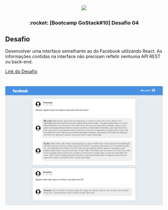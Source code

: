 <h1 align="center">
  <img src="https://camo.githubusercontent.com/8c13dc2618dbd7f76d1d574350b98fdee1335ce5/68747470733a2f2f726f636b6574736561742d63646e2e73332d73612d656173742d312e616d617a6f6e6177732e636f6d2f626f6f7463616d702d6865616465722e706e67" width="123px" />
</h1>


<h3 align="center">
  :rocket: [Bootcamp GoStack#10] Desafio 04
</h3>

## Desafio
Desenvolver uma interface semelhante ao do Facebook utilizando React.
As informações contidas na interface não precisam refletir nenhuma API REST ou back-end.

[Link do Desafio](https://github.com/Rocketseat/bootcamp-gostack-desafio-04)

<h1 align="center">
  <img src=".github/facebook-clone-react.png" width="800px" />
</h1>
